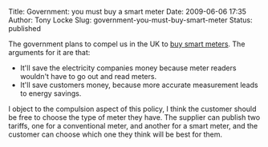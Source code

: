 Title: Government: you must buy a smart meter
Date: 2009-06-06 17:35
Author: Tony Locke
Slug: government-you-must-buy-smart-meter
Status: published

The government plans to compel us in the UK to [buy smart meters](http://news.bbc.co.uk/1/hi/business/8042716.stm). The arguments for it are that:  

-   It'll save the electricity companies money because meter readers wouldn't have to go out and read meters.
-   It'll save customers money, because more accurate measurement leads to energy savings.

I object to the compulsion aspect of this policy, I think the customer should be free to choose the type of meter they have. The supplier can publish two tariffs, one for a conventional meter, and another for a smart meter, and the customer can choose which one they think will be best for them.
